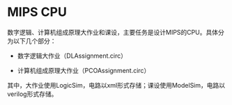 # MIPS CPU

数字逻辑、计算机组成原理大作业和课设，主要任务是设计MIPS的CPU。具体分为以下几个部分：

* 数字逻辑大作业（DLAssignment.circ）

* 计算机组成原理大作业（PCOAssignment.circ）



其中，大作业使用LogicSim，电路以xml形式存储；课设使用ModelSim，电路以verilog形式存储。

